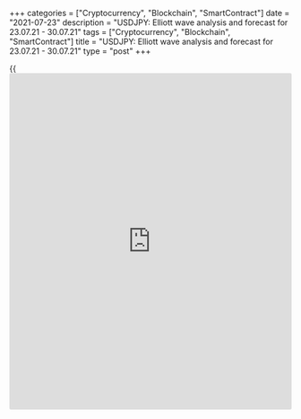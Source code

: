 +++
categories = ["Cryptocurrency", "Blockchain", "SmartContract"]
date = "2021-07-23"
description = "USDJPY: Elliott wave analysis and forecast for 23.07.21 - 30.07.21"
tags = ["Cryptocurrency", "Blockchain", "SmartContract"]
title = "USDJPY: Elliott wave analysis and forecast for 23.07.21 - 30.07.21"
type = "post"
+++

{{<iframe id="large-banner" src="https://www.bounty.group/#slide=23.0" width="100%" height="600" scrolling="no" style="border: 0px solid rgb(216, 221, 230); border-radius: 3px;">}}

2021-07-23

2021-07-23

USDJPY: Elliott wave analysis and forecast for 23.07.21 – 30.07.21Alex
Geuta

 **Main scenario:** consider short positions from corrections below the
level of 111.66 with a target of 108.20 – 107.09.

 **Alternative scenario:** breakout and consolidation above the level of
111.66 will allow the pair to continue rising to the levels of 113.50 –
115.00.

 **Analysis:** Daily TM: apparently, a descending correction of larger
degree finished forming as wave B, and wave С started developing, with
the first wave (1) of С forming inside.

The third wave of smaller degree 3 of (1) continues developing on the H4
time frame, with wave i of 3 formed and a downside correction developing
as wave ii of 3 inside. On the H1 time frame, apparently, wave (а) of ii
formed and wave (b) of ii is developing at the moment. If the
presumption is correct, the pair will continue to fall to the levels of
108.20 – 107.09 after correction. The level of 111.66 is critical in
this scenario as a breakout will enable the pair to continue growing to
the levels of 113.50 – 115.00.

* * *

* * *

## Price chart of USDJPY in real time mode

The content of this article reflects the author’s opinion and does not
necessarily reflect the official position of LiteForex. The material
published on this page is provided for informational purposes only and
should not be considered as the provision of investment advice for the
purposes of Directive 2004/39/EC.

Rate this article:

{{value}}

( {{count}} {{title}} )